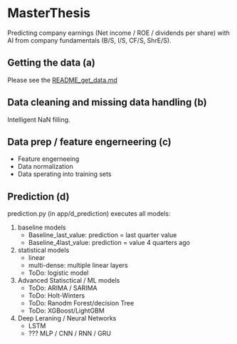 # MasterThesis
Predicting company earnings (Net income / ROE / dividends per share) with AI from company fundamentals (B/S, I/S, CF/S, ShrE/S).

##  Getting the data (a)
Please see the [README_get_data.md](app/a_get_data/README_get_data.md)

## Data cleaning and missing data handling (b)
Intelligent NaN filling.
  
## Data prep / feature engerneering (c)
- Feature engerneeing
- Data normalization
- Data sperating into training sets
  
## Prediction (d)
prediction.py (in app/d_prediction) executes all models:
1. baseline models
    - Baseline_last_value: prediction = last quarter value
    - Baseline_4last_value: prediction = value 4 quarters ago
2. statistical models
    - linear
    - multi-dense: multiple linear layers
    - ToDo: logistic model
3. Advanced Statisctical / ML models
    - ToDo: ARIMA / SARIMA
    - ToDo: Holt-Winters
    - ToDo: Ranodm Forest/decision Tree
    - ToDo: XGBoost/LightGBM
4. Deep Leraning / Neural Networks
    - LSTM
    - ??? MLP / CNN / RNN / GRU